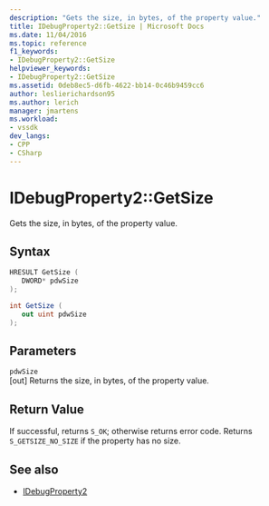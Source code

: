```yaml
---
description: "Gets the size, in bytes, of the property value."
title: IDebugProperty2::GetSize | Microsoft Docs
ms.date: 11/04/2016
ms.topic: reference
f1_keywords:
- IDebugProperty2::GetSize
helpviewer_keywords:
- IDebugProperty2::GetSize
ms.assetid: 0deb8ec5-d6fb-4622-bb14-0c46b9459cc6
author: leslierichardson95
ms.author: lerich
manager: jmartens
ms.workload:
- vssdk
dev_langs:
- CPP
- CSharp
---
```

# IDebugProperty2::GetSize
Gets the size, in bytes, of the property value.

## Syntax

```cpp
HRESULT GetSize ( 
   DWORD* pdwSize
);
```

```csharp
int GetSize ( 
   out uint pdwSize
);
```

## Parameters
`pdwSize`\
[out] Returns the size, in bytes, of the property value.

## Return Value
 If successful, returns `S_OK`; otherwise returns error code. Returns `S_GETSIZE_NO_SIZE` if the property has no size.

## See also
- [IDebugProperty2](../../../extensibility/debugger/reference/idebugproperty2.md)
